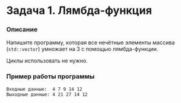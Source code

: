 # Задача 1. Лямбда-функция

### Описание
Напишите программу, которая все нечётные элементы массива (`std::vector`) умножает на 3 с помощью лямбда-функции.

Циклы использовать не нужно.

### Пример работы программы
```
Входные данные:  4 7 9 14 12 
Выходные данные: 4 21 27 14 12
```